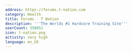 ```yaml
---
address: https://forums.t-nation.com
category: Health
title: Forums - T Nation
description: '''The Worlds #1 Hardcore Training Site'''
userCount: 358051
icon: t-nation.png
activity: very high
language: en_US
---
```

